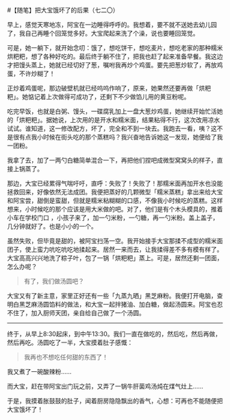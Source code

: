 #【随笔】把大宝饿坏了的后果（七二〇）

早上，感觉天寒地冻，阿宝在一边睡得呼呼的。我想着，要不就不送她去幼儿园了，我自己再睡个回笼觉多好。大宝爬起来洗了个澡，说也要睡回笼觉。

可是，她一躺下，就开始念叨：饿了，想吃饼干，想吃麦片，想吃老家的那种糯米烘粑粑，想了各种好吃的。最后终于躺不住了，把我也赶了起来准备早餐。我这边才把馒头蒸上，她就已经切好了葱，嘱咐我再炒个鸡蛋。要先把葱炒软了，再放鸡蛋，不许炒糊了！

正炒着鸡蛋呢，那边破壁机就已经呜呜作响了，原来，她果然还要再做「烘粑粑」。她惦记着上次做得可成功了，还剩下不少做馅儿用的黄豆粉呢。

吃完早饭，也就是白粥、馒头，一碟腐乳加上一盘大葱炒鸡蛋，她继续开始忙活她的「烘粑粑」。据她说，上次用的是开水和糯米面，结果粘得不行，这次改用凉水试试。谁知道，这一修改配方，坏了，完全和不到一块去。我跑去一看，咦？这不是很有点我小时候在街头吃的那个蒸糕吗？我兴奋地告诉她这一发现，她便给了我一团粉。

我拿了去，加了一两勺白糖简单混合一下，再把他们捏吧成微型窝窝头的样子，直接上锅蒸了。

那边，大宝已经累得气喘吁吁，直呼：失败了！失败了！那糯米面再加开水也没能拯救回来，好像依然无法成团。我便把蒸好的几颗微型「糯米蒸糕」拿出来给大宝和阿宝尝，甜倒是蛮甜，但就是糯米粘糊糊的口感，不像我小时候吃的蒸糕。这样想来，小时候吃的那个应该是用大米做的吧。对了，他们是有个木头模具的，推着小车在学校门口 ，小孩子来了，加一勺米粉，一勺糖，再一勺米粉。盖上盖子，几分钟就好了。也是小小的一个。

虽然失败，但毕竟是甜的，被阿宝扫荡一空。我开始接手大宝那揉不成型的糯米面团子，使上蛮力吭吃吭吃地揉起来。居然一来而去，让我揉得差不多有模有样了。大宝高高兴兴地洗了粽子叶，包了一锅「烘粑粑」蒸上。可是，居然还剩一团面，怎么办呢？

> 有了，我们做汤圆吧？

大宝又有了新主意，家里正好还有一些「九蒸九晒」黑芝麻粉。我便打开电脑，查明白黑芝麻汤圆馅料的做法，和大宝一起拌猪油、加白糖，做起汤圆来。阿宝也忍不住了，加入厨师天团，亲自给自己做了一个汤圆。

----

终于，从早上8:30起床，到中午13:30。我们一直在做吃的，然后吃，然后再做，然后再吃。汤圆吃了一半，大宝摸着肚子感慨：

> 我再也不想吃任何甜的东西了！

我又煮了一碗酸辣粉……

而大宝，赶在带阿宝出门玩之前，又弄了一锅牛肝菌鸡汤炖在煤气灶上……

于是，我摸着胀鼓鼓的肚子，闻着厨房隐隐飘出的香气，心想：可再也不能随便把大宝饿坏了！